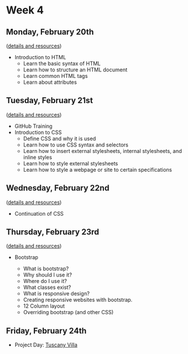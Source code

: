 # Week 4

## Monday, February 20th

([details and resources](day1.md))

- Introduction to HTML
	- Learn the basic syntax of HTML
	- Learn how to structure an HTML document
	- Learn common HTML tags
	- Learn about attributes

## Tuesday, February 21st

([details and resources](day2.md))

- GitHub Training
- Introduction to CSS
    - Define CSS and why it is used
    - Learn how to use CSS syntax and selectors
    - Learn how to insert external stylesheets, internal stylesheets, and inline styles
    - Learn how to style external stylesheets
    - Learn how to style a webpage or site to certain specifications
      
## Wednesday, February 22nd

([details and resources](day3.md))

- Continuation of CSS
        
## Thursday, February 23rd

([details and resources](day4.md))

- Bootstrap

	- What is bootstrap?
	- Why should I use it?
	- Where do I use it?
	- What classes exist?
	- What is responsive design?
	- Creating responsive websites with bootstrap.
	- 12 Column layout
	- Overriding bootstrap (and other CSS)


## Friday, February 24th

- Project Day: [Tuscany Villa](../exercises/tuscany-villa)
